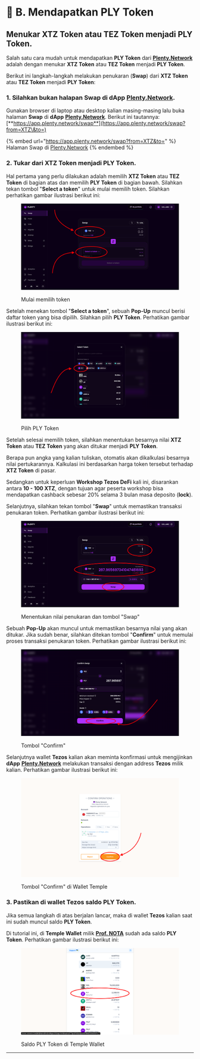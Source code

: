 # 💩 B. Mendapatkan PLY Token

## Menukar XTZ Token atau TEZ Token menjadi PLY Token.

Salah satu cara mudah untuk mendapatkan **PLY Token** dari [**Plenty.Network**](https://plenty.network/) adalah dengan menukar **XTZ Token** atau **TEZ Token** menjadi **PLY Token**.

Berikut ini langkah-langkah melakukan penukaran (**Swap**) dari **XTZ Token** atau **TEZ Token** menjadi **PLY Token**:

### 1. Silahkan bukan halapan Swap di dApp [Plenty.Network](https://plenty.network/).

Gunakan browser di laptop atau desktop kalian masing-masing lalu buka halaman **Swap** di **dApp** [**Plenty.Network**](https://plenty.network/). Berikut ini tautannya: [**https://app.plenty.network/swap**](https://app.plenty.network/swap?from=XTZ\&to=)

{% embed url="https://app.plenty.network/swap?from=XTZ&to=" %}
Halaman Swap di [Plenty.Network](https://plenty.network/)
{% endembed %}

### 2. Tukar dari XTZ Token menjadi PLY Token.

Hal pertama yang perlu dilakukan adalah memilih **XTZ Token** atau **TEZ Token** di bagian atas dan memilih **PLY Token** di bagian bawah. Silahkan tekan tombol "**Select a token**" untuk mulai memilih token. Silahkan perhatikan gambar ilustrasi berikut ini:

<figure><img src="../.gitbook/assets/Screen Shot 2023-07-10 at 07.01.34.png" alt=""><figcaption><p>Mulai memilih token</p></figcaption></figure>

Setelah menekan tombol "**Select a token**", sebuah **Pop-Up** muncul berisi daftar token yang bisa dipilih. Silahkan pilih **PLY Token**. Perhatikan gambar ilustrasi berikut ini:

<figure><img src="../.gitbook/assets/Screen Shot 2023-07-10 at 14.26.25.png" alt=""><figcaption><p>Pilih PLY Token</p></figcaption></figure>

Setelah selesai memilih token, silahkan menentukan besarnya nilai **XTZ Token** atau **TEZ Token** yang akan ditukar menjadi **PLY Token**.

Berapa pun angka yang kalian tuliskan, otomatis akan dikalkulasi besarnya nilai pertukarannya. Kalkulasi ini berdasarkan harga token tersebut terhadap **XTZ Token** di pasar.

Sedangkan untuk keperluan **Workshop Tezos DeFi** kali ini, disarankan antara **10 - 100 XTZ**, dengan tujuan agar peserta workshop bisa mendapatkan cashback sebesar 20% selama 3 bulan masa deposito (**lock**).

Selanjutnya, silahkan tekan tombol "**Swap**" untuk memastikan transaksi penukaran token. Perhatikan gambar ilustrasi berikut ini:

<figure><img src="../.gitbook/assets/Screen Shot 2023-07-10 at 14.34.18.png" alt=""><figcaption><p>Menentukan nilai penukaran dan tombol "Swap"</p></figcaption></figure>

Sebuah **Pop-Up** akan muncul untuk memastikan besarnya nilai yang akan ditukar. Jika sudah benar, silahkan ditekan tombol "**Confirm**" untuk memulai proses transaksi penukaran token. Perhatikan gambar ilustrasi berikut ini:

<figure><img src="../.gitbook/assets/Screen Shot 2023-07-10 at 14.36.12.png" alt=""><figcaption><p>Tombol "Confirm"</p></figcaption></figure>

Selanjutnya wallet **Tezos** kalian akan meminta konfirmasi untuk mengijinkan **dApp** [**Plenty.Network**](https://plenty.network/) melakukan transaksi dengan address **Tezos** milik kalian. Perhatikan gambar ilustrasi berikut ini:

<figure><img src="../.gitbook/assets/Screen Shot 2023-07-10 at 08.09.39.png" alt=""><figcaption><p>Tombol "Confirm" di Wallet Temple</p></figcaption></figure>

### 3. Pastikan di wallet Tezos saldo PLY Token.

Jika semua langkah di atas berjalan lancar, maka di wallet **Tezos** kalian saat ini sudah muncul saldo **PLY Token**.

Di tutorial ini, di **Temple Wallet** milik [**Prof. NOTA**](https://nota.endhonesa.com/) sudah ada saldo **PLY Token**. Perhatikan gambar ilustrasi berikut ini:

<figure><img src="../.gitbook/assets/Screen Shot 2023-07-10 at 13.50.17.png" alt=""><figcaption><p>Saldo PLY Token di Temple Wallet</p></figcaption></figure>

***
